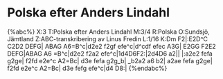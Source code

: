 # Polska efter Anders Lindahl

{%abc%}
X:3
T:Polska efter Anders Lindahl
M:3/4
R:Polska
O:Sundsjö, Jämtland
Z:ABC-transkribering av Linus Fredin
L:1/16
K:Dm
F2|:E2D^C C2D2 DEFG| ABAG A6=B^c|d2e2 f2gf efe^c|d^cdf efec A3G|
E2GG F2E2 DEFG|ABAG A6 =B^c|d2e2 f2a2 efe^c|1d4D6F2:|2d4D6 a2||
|:a2e2 fefa g2ge| f2fd e2e^c A2=Bc| d3e fefa g2g_b| _b2a2 a6 b2|
a2ae fefa g2ge| f2fd e2e^c A2=Bc| d3e fefg efe^c|d4 D8:|
{%endabc%}
